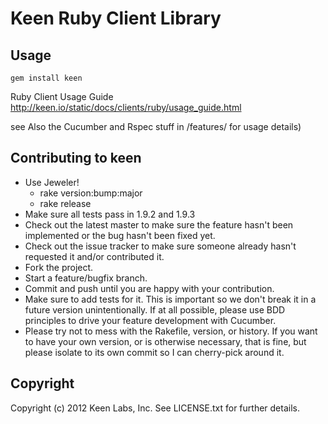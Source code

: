 Keen Ruby Client Library
========================

Usage
-----

`gem install keen`

Ruby Client Usage Guide
http://keen.io/static/docs/clients/ruby/usage_guide.html

see Also the Cucumber and Rspec stuff in /features/ for usage details)

Contributing to keen
--------------------
 
 * Use Jeweler!
   * rake version:bump:major
   * rake release
 * Make sure all tests pass in 1.9.2 and 1.9.3
 * Check out the latest master to make sure the feature hasn't been implemented or the bug hasn't been fixed yet.
 * Check out the issue tracker to make sure someone already hasn't requested it and/or contributed it.
 * Fork the project.
 * Start a feature/bugfix branch.
 * Commit and push until you are happy with your contribution.
 * Make sure to add tests for it. This is important so we don't break it in a future version unintentionally.  If at all possible, please use BDD principles to drive your feature development with Cucumber.
 * Please try not to mess with the Rakefile, version, or history. If you want to have your own version, or is otherwise necessary, that is fine, but please isolate to its own commit so I can cherry-pick around it.
 
Copyright
---------

Copyright (c) 2012 Keen Labs, Inc. See LICENSE.txt for further details.

